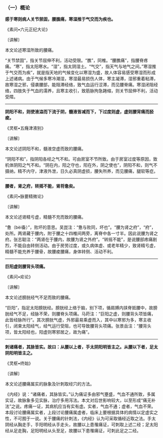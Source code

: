 ### （一）概论

**感于寒则病人关节禁固，腰膲痛，寒湿推于气交而为疾也。**

​《素问•六元正纪大论》

〔讲解〕

本文论述寒湿所致的腰痛。

“关节禁固”，指关节屈伸不利，活动受限。“膲”，同椎。“腰膲痛”，指腰脊疼痛。“寒”，指太阳寒水。“湿”，指太阴湿土。“气交”，指天气与地气之间。”寒湿推于气交而为疾”，就是指天地的气候变化以寒湿为盛，故人体容易感受寒湿而形成上述诸病。由于气候多寒冷潮湿，寒湿最易损伤人体，寒主凝滞，湿邪重着粘滞，故寒湿之邪，侵袭腰部，能阻滞经络，致气血运行涩滞，而见腰脊痛。寒湿闭阻经络，四肢失于气血的濡养，且寒主收引，致筋脉拘急踡缩，则关节屈伸不利，活动受障。

* * *

**阴阳不和，则使液溢而下流于阴，髓液皆减而下，下过度则虚，虚则腰背痛而胫痠。**

​《灵枢•五癃津液别》

〔讲解〕

本文论述阴阳不和，髓液空虚而致的腰痛。

“阴阳不和”，指阴阳各经之气不和。可由房室不节所致。由于房室过度等原因，致机体阴阳之气不和。“阴在内，阳之守也，阳在外，阴之使也”，阴阳不和，则气不摄纳，精不内守，津液外泄，日久必真阴虚损，腰失所养，而见腰痛，腿软等症。

* * *

**腰者，肾之府，转摇不能，肾将惫矣。**

​《素问•脉要精微论》

〔讲解〕

本文论述肾精亏虚，精髓不充而致的腰痛。

“惫（bèi备）”，败坏的意思。吴崑注：“惫与败同，坏也”。“腰为肾之府”，“府”，处所。两肾藏于腰内，附于腰之十四椎间两旁，离脊中各一寸半。因此说腰为肾之府。张志聪注：“两肾在于腰内，故腰为肾之外府”。“转摇不能”，是说腰部疼痛剧烈，不能自由转侧活动。由于房劳过度，或久病体虚、或老年精少，致肾精亏虚，精髓不能充养于腰骨，故腰痠腰痛，身体转侧、活动不利。

* * *

**巨阳虚则腰背头项痛。**

​《素问•疟论》

〔讲解〕

本文论述膀胱经气不足而致的腰痛。

“巨阳”，指足太阳膀胱经。膀胱经上络于脑，别下项，循肩膊内挟脊抵腰中，故膀胱经气不足，经脉不荣，则腰脊头项痛。马莳注：“巨阳之虚，则腰背头项皆痛，此皆经脉所行”。其次膀胱气虚，外邪最易乘虚而入，其中以寒邪为多，寒主收引，闭束太阳经气，经气运行受阻，也可导致腰背头项痛。张景岳注：“腰背头项，皆太阳经也，阳虚则寒邪居之，故为痛”。

* * *

**刺诸痛者，其脉皆实。故曰：从腰以上者，手太阴阳明皆主之。从腰以下者，足太阴阳明皆主之。**

​《灵枢•终始》

〔讲解〕

本文论述腰痛属实的脉象及针刺取经穴的方法。

《内经》说：“诸痛者，其脉皆实。”认为痛证多由邪气壅盛，气血不通所致，多属实证，故脉象多见实脉，治疗多用泻法。本文对后世影响较大，以至形成“痛无补法”之说。疼痛一证，其病机应当有实有虚。实者，气血不通；虚者，气血不荣。本段讨论腰痛属实者，上段讨论腰痛属虚者，临床上要根据具体的病情以定虚实之性，不可囿于一说。关于腰痛的针刺法，《内经》认为可采取循经近取之法。手太阴经从胸走手，手阳明经从手走头，故腰以上患罹痛证，可刺取上述二经；足太阳经从足走胸，足阳明经从头至足，故腰以下患罹痛证，可刺此足之二经。

